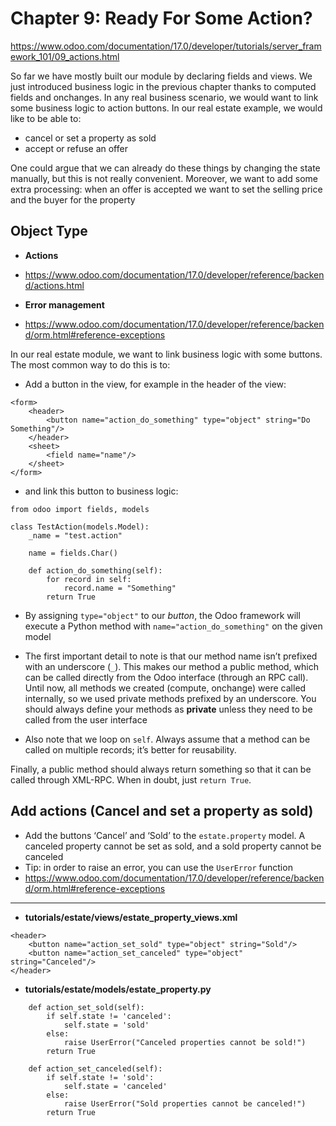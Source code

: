 # Chapter 9: Ready For Some Action?

https://www.odoo.com/documentation/17.0/developer/tutorials/server_framework_101/09_actions.html


So far we have mostly built our module by declaring fields and views. We just introduced business logic in the previous chapter thanks to computed fields and onchanges. In any real business scenario, we would want to link some business logic to action buttons. In our real estate example, we would like to be able to:

- cancel or set a property as sold
- accept or refuse an offer

One could argue that we can already do these things by changing the state manually, but this is not really convenient. Moreover, we want to add some extra processing: when an offer is accepted we want to set the selling price and the buyer for the property

## Object Type

- **Actions**
-  https://www.odoo.com/documentation/17.0/developer/reference/backend/actions.html

- **Error management**
- https://www.odoo.com/documentation/17.0/developer/reference/backend/orm.html#reference-exceptions

In our real estate module, we want to link business logic with some buttons. The most common way to do this is to:
- Add a button in the view, for example in the header of the view:
```
<form>
    <header>
        <button name="action_do_something" type="object" string="Do Something"/>
    </header>
    <sheet>
        <field name="name"/>
    </sheet>
</form>
```

- and link this button to business logic:
```
from odoo import fields, models

class TestAction(models.Model):
    _name = "test.action"

    name = fields.Char()

    def action_do_something(self):
        for record in self:
            record.name = "Something"
        return True
```

- By assigning `type="object"` to our *button*, the Odoo framework will execute a Python method with `name="action_do_something"` on the given model

- The first important detail to note is that our method name isn’t prefixed with an underscore (`_`). This makes our method a public method, which can be called directly from the Odoo interface (through an RPC call). Until now, all methods we created (compute, onchange) were called internally, so we used private methods prefixed by an underscore. You should always define your methods as **private** unless they need to be called from the user interface

- Also note that we loop on `self`. Always assume that a method can be called on multiple records; it’s better for reusability.

Finally, a public method should always return something so that it can be called through XML-RPC. When in doubt, just `return True`.


## Add actions (Cancel and set a property as sold)

- Add the buttons ‘Cancel’ and ‘Sold’ to the `estate.property` model. A canceled property cannot be set as sold, and a sold property cannot be canceled
- Tip: in order to raise an error, you can use the `UserError` function
- https://www.odoo.com/documentation/17.0/developer/reference/backend/orm.html#reference-exceptions

---

- **tutorials/estate/views/estate_property_views.xml**
```
<header>
    <button name="action_set_sold" type="object" string="Sold"/>
    <button name="action_set_canceled" type="object" string="Canceled"/>
</header>
```

- **tutorials/estate/models/estate_property.py**
```
    def action_set_sold(self):
        if self.state != 'canceled':
            self.state = 'sold'
        else:
            raise UserError("Canceled properties cannot be sold!")
        return True

    def action_set_canceled(self):
        if self.state != 'sold':
            self.state = 'canceled'
        else:
            raise UserError("Sold properties cannot be canceled!")
        return True
```


